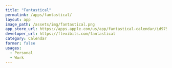```yaml
---
title: "Fantastical"
permalink: /apps/fantastical/
layout: app
image_path: /assets/img/fantastical.png
app_store_url: https://apps.apple.com/us/app/fantastical-calendar/id975937182?mt=12
developer_url: https://flexibits.com/fantastical
category: Calendar
former: false
usages:
  - Personal
  - Work
---
```


